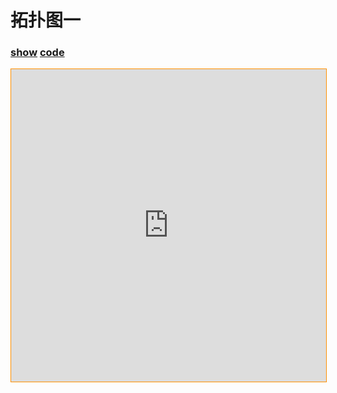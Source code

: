 # 拓扑图一

### [**show**](https://zhuanwan.github.io/blogs/fabric-demo/topology/index.html)  [**code**](https://github.com/zhuanwan/blogs/tree/master/docs/.vuepress/public/fabric-demo/topology)

<iframe height=500 width='100%' style="border: 1px solid #ff9000" frameborder=1 allowfullscreen="true" src="https://zhuanwan.github.io/blogs/fabric-demo/topology/index.html">  
 </iframe>


